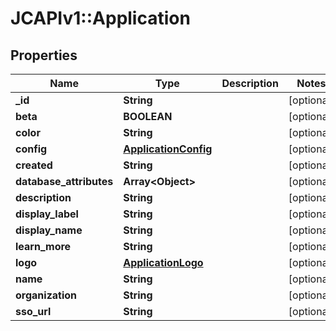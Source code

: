 # JCAPIv1::Application

## Properties
Name | Type | Description | Notes
------------ | ------------- | ------------- | -------------
**_id** | **String** |  | [optional] 
**beta** | **BOOLEAN** |  | [optional] 
**color** | **String** |  | [optional] 
**config** | [**ApplicationConfig**](ApplicationConfig.md) |  | [optional] 
**created** | **String** |  | [optional] 
**database_attributes** | **Array&lt;Object&gt;** |  | [optional] 
**description** | **String** |  | [optional] 
**display_label** | **String** |  | [optional] 
**display_name** | **String** |  | [optional] 
**learn_more** | **String** |  | [optional] 
**logo** | [**ApplicationLogo**](ApplicationLogo.md) |  | [optional] 
**name** | **String** |  | [optional] 
**organization** | **String** |  | [optional] 
**sso_url** | **String** |  | [optional] 


